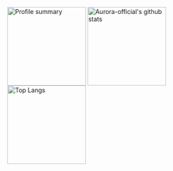 <p>
  <img height="180em" src="https://github-profile-summary-cards.vercel.app/api/cards/profile-details?username=Aurora-official&theme=github" alt="Profile summary" align="center"/>
  <img height="180em" src="https://github-readme-stats.vercel.app/api?username=Aurora-official&show_icons=true&theme=default&count_private=true" alt="Aurora-official's github stats" align="center"/>
  <img height="180em" src="https://github-readme-stats.vercel.app/api/top-langs/?username=Aurora-official&layout=compact" alt="Top Langs" align="center"/>
</p>
